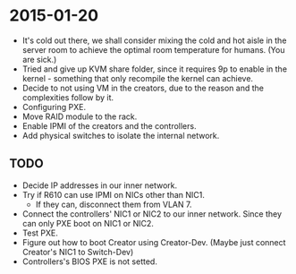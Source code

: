 # 2015-01-20
* It's cold out there, we shall consider mixing the cold and hot aisle in the server room to achieve the optimal room temperature for humans. (You are sick.)
* Tried and give up KVM share folder, since it requires 9p to enable in the kernel - something that only recompile the kernel can achieve.
* Decide to not using VM in the creators, due to the reason and the complexities follow by it.
* Configuring PXE.
* Move RAID module to the rack.
* Enable IPMI of the creators and the controllers.
* Add physical switches to isolate the internal network.

## TODO
* Decide IP addresses in our inner network.
* Try if R610 can use IPMI on NICs other than NIC1.
  * If they can, disconnect them from VLAN 7.
* Connect the controllers' NIC1 or NIC2 to our inner network. Since they can only PXE boot on NIC1 or NIC2.
* Test PXE.
* Figure out how to boot Creator using Creator-Dev. (Maybe just connect Creator's NIC1 to Switch-Dev)
* Controllers's BIOS PXE is not setted.
